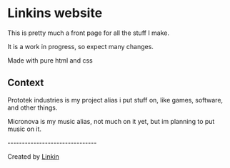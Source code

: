 </style>
<body class="crt">
  <h1 class="crt">Linkins website</h1>
  <p>This is pretty much a front page for all the  stuff I make.</p>
  <p>It is a work in progress, so expect many changes.</p>
  <p>Made with pure html and css</p>
  <h2>Context</h2>
  <p>Prototek industries is my project alias i put stuff on, like games, software, and other things.</p>
  <p>Micronova is my music alias, not much on it yet, but im planning to put music on it.</p>
  <p>-------------------------------</p>
</body>
<footer class="crt">
  <p>Created by <a href="https://github.com/Prototek6502">Linkin</a>
</footer>
